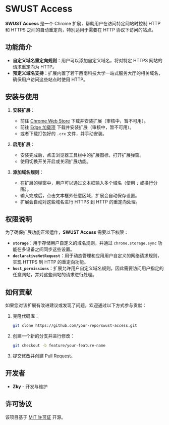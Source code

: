 # SWUST Access

**SWUST Access** 是一个 Chrome 扩展，帮助用户在访问特定网站时控制 HTTP 和 HTTPS 之间的自动重定向，特别适用于需要在 HTTP 协议下访问的站点。

## 功能简介

- **自定义域名重定向规则**：用户可以添加自定义域名，将对特定 HTTPS 网站的请求重定向为 HTTP。
- **预定义域名支持**：扩展内置了若干西南科技大学一站式服务大厅的相关域名，确保用户访问这些站点时使用 HTTP。

## 安装与使用

1. **安装扩展**：
    - 前往 [Chrome Web Store](#) 下载并安装扩展（审核中，暂不可用）。
    - 前往 [Edge 加载项](#) 下载并安装扩展（审核中，暂不可用）。
    - 或者下载打包好的 `.crx` 文件，并手动安装。

2. **启用扩展**：
    - 安装完成后，点击浏览器工具栏中的扩展图标，打开扩展弹窗。
    - 使用切换开关开启或关闭扩展功能。

3. **添加域名规则**：
    - 在扩展的弹窗中，用户可以通过文本框输入多个域名（使用 `;` 或换行分隔）。
    - 输入完成后，点击文本框外任意区域，扩展会自动保存设置。
    - 扩展会自动对这些域名进行 HTTPS 到 HTTP 的重定向处理。

## 权限说明

为了确保扩展功能正常运作，**SWUST Access** 需要以下权限：

- **`storage`**：用于存储用户自定义的域名规则，并通过 `chrome.storage.sync` 功能在多设备之间同步这些设置。
- **`declarativeNetRequest`**：用于动态管理和应用用户自定义的网络请求规则，实现 HTTPS 到 HTTP 的重定向功能。
- **`host_permissions`**：扩展允许用户自定义域名规则，因此需要访问用户指定的任意网站，并对这些网站的请求进行处理。

## 如何贡献

如果您对该扩展有改进建议或发现了问题，欢迎通过以下方式参与贡献：

1. 克隆代码库：
    ```bash
    git clone https://github.com/your-repo/swust-access.git
    ```

2. 创建一个新的分支并进行修改：
    ```bash
    git checkout -b feature/your-feature-name
    ```

3. 提交修改并创建 Pull Request。

## 开发者

- **Zky** - 开发与维护

## 许可协议

该项目基于 [MIT 许可证](LICENSE) 开源。
